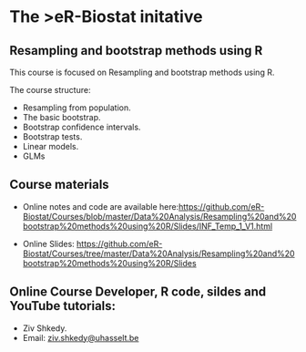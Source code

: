 # The >eR-Biostat initative
## Resampling and bootstrap methods using R 

This course is focused on Resampling and bootstrap methods using R.  

The course structure:

* Resampling from population.
 * The basic bootstrap.
 * Bootstrap confidence intervals.
 * Bootstrap tests.
 * Linear models.
  * GLMs
 
## Course materials

* Online notes and code are available here:https://github.com/eR-Biostat/Courses/blob/master/Data%20Analysis/Resampling%20and%20bootstrap%20methods%20using%20R/Slides/INF_Temp_1_V1.html
 
* Online Slides: https://github.com/eR-Biostat/Courses/tree/master/Data%20Analysis/Resampling%20and%20bootstrap%20methods%20using%20R/Slides 

## Online Course Developer, R code, sildes and YouTube tutorials: 
 * Ziv Shkedy.
 * Email: ziv.shkedy@uhasselt.be
